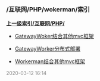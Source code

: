 ### /互联网/PHP/wokerman/索引


**[上一级索引/互联网/PHP/](/互联网/PHP/)**

- [GatewayWoker结合其他mvc框架](/互联网/PHP/wokerman/GatewayWoker结合其他mvc框架)

- [GatewayWorker分布式部署](/互联网/PHP/wokerman/GatewayWorker分布式部署)

- [Workerman结合其他mvc框架](/互联网/PHP/wokerman/Workerman结合其他mvc框架)


<font size=2 color='grey'> 2020-03-12 16:14 </font>

